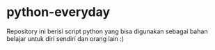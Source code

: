 # python-everyday

Repository ini berisi script python yang bisa digunakan sebagai bahan belajar untuk diri sendiri dan orang lain :)
